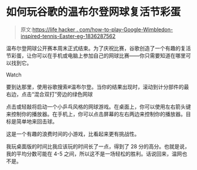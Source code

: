 # 如何玩谷歌的温布尔登网球复活节彩蛋

> 原文:[https://life hacker . com/how-to-play-Google-Wimbledon-inspired-tennis-Easter-eg-1836287562](https://lifehacker.com/how-to-play-googles-wimbledon-inspired-tennis-easter-eg-1836287562)

温布尔登网球公开赛本周末正式结束。为了庆祝比赛，谷歌创造了一个有趣的复活节彩蛋，让你可以在手机或电脑上参加自己的网球比赛——你只需要知道在哪里可以找到它。

Watch

要到达那里，使用谷歌搜索#温布尔登。当你的结果出现时，滚动到计分部件的最右边，点击“混合双打”旁边的绿色网球

点击或轻敲将启动一个小乒乓风格的网球游戏。在桌面上，你可以使用左右箭头键来控制你的播放器。在手机上，你可以点击屏幕的左右两边来控制你的播放器。目标是简单地来回击球。

这是一个有趣的浪费时间的小游戏，比看起来更有挑战性。

我玩桌面版的时间比我应该玩的时间长了一点，得到了 28 分的高分。也就是说，我的平均分数可能在 4-5 之间，所以这不是一场轻松的胜利。话说回来，温网也不是。
